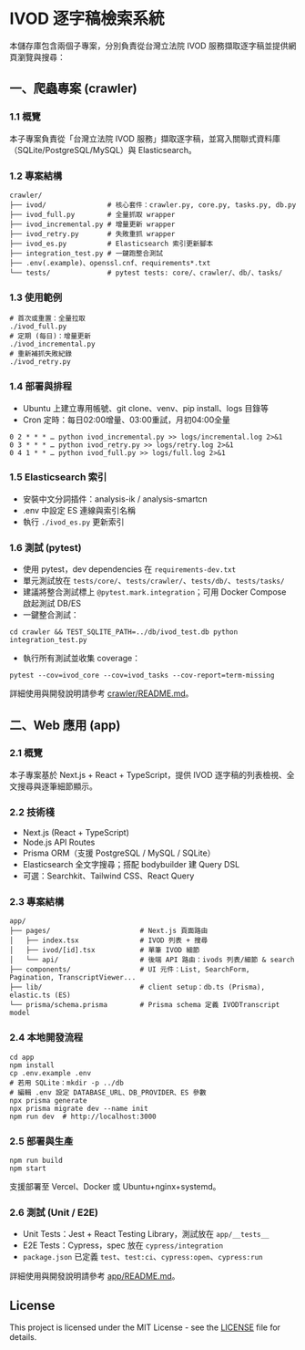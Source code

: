 # IVOD 逐字稿檢索系統

本儲存庫包含兩個子專案，分別負責從台灣立法院 IVOD 服務擷取逐字稿並提供網頁瀏覽與搜尋：

## 一、爬蟲專案 (crawler)

### 1.1 概覽
本子專案負責從「台灣立法院 IVOD 服務」擷取逐字稿，並寫入關聯式資料庫（SQLite/PostgreSQL/MySQL）與 Elasticsearch。

### 1.2 專案結構
```
crawler/
├── ivod/               # 核心套件：crawler.py, core.py, tasks.py, db.py
├── ivod_full.py        # 全量抓取 wrapper
├── ivod_incremental.py # 增量更新 wrapper
├── ivod_retry.py       # 失敗重抓 wrapper
├── ivod_es.py          # Elasticsearch 索引更新腳本
├── integration_test.py # 一鍵跑整合測試
├── .env(.example)、openssl.cnf、requirements*.txt
└── tests/              # pytest tests: core/、crawler/、db/、tasks/
```
### 1.3 使用範例
```
# 首次或重置：全量拉取
./ivod_full.py
# 定期 (每日)：增量更新
./ivod_incremental.py
# 重新補抓失敗紀錄
./ivod_retry.py
```

### 1.4 部署與排程
- Ubuntu 上建立專用帳號、git clone、venv、pip install、logs 目錄等
- Cron 定時：每日02:00增量、03:00重試，月初04:00全量
```
0 2 * * * … python ivod_incremental.py >> logs/incremental.log 2>&1
0 3 * * * … python ivod_retry.py >> logs/retry.log 2>&1
0 4 1 * * … python ivod_full.py >> logs/full.log 2>&1
```

### 1.5 Elasticsearch 索引
- 安裝中文分詞插件：analysis-ik / analysis-smartcn
- .env 中設定 ES 連線與索引名稱
- 執行 `./ivod_es.py` 更新索引

### 1.6 測試 (pytest)
- 使用 pytest，dev dependencies 在 `requirements-dev.txt`
- 單元測試放在 `tests/core/`、`tests/crawler/`、`tests/db/`、`tests/tasks/`
- 建議將整合測試標上 `@pytest.mark.integration`；可用 Docker Compose 啟起測試 DB/ES
- 一鍵整合測試：
```
cd crawler && TEST_SQLITE_PATH=../db/ivod_test.db python integration_test.py
```
- 執行所有測試並收集 coverage：
```
pytest --cov=ivod_core --cov=ivod_tasks --cov-report=term-missing
```

詳細使用與開發說明請參考 [crawler/README.md](crawler/README.md)。

## 二、Web 應用 (app)

### 2.1 概覽
本子專案基於 Next.js + React + TypeScript，提供 IVOD 逐字稿的列表檢視、全文搜尋與逐筆細節顯示。

### 2.2 技術棧
- Next.js (React + TypeScript)
- Node.js API Routes
- Prisma ORM（支援 PostgreSQL / MySQL / SQLite）
- Elasticsearch 全文字搜尋；搭配 bodybuilder 建 Query DSL
- 可選：Searchkit、Tailwind CSS、React Query

### 2.3 專案結構
```
app/
├── pages/                      # Next.js 頁面路由
│   ├── index.tsx               # IVOD 列表 + 搜尋
│   ├── ivod/[id].tsx           # 單筆 IVOD 細節
│   └── api/                    # 後端 API 路由：ivods 列表/細節 & search
├── components/                 # UI 元件：List, SearchForm, Pagination, TranscriptViewer...
├── lib/                        # client setup：db.ts (Prisma), elastic.ts (ES)
└── prisma/schema.prisma        # Prisma schema 定義 IVODTranscript model
```

### 2.4 本地開發流程
```
cd app
npm install
cp .env.example .env
# 若用 SQLite：mkdir -p ../db
# 編輯 .env 設定 DATABASE_URL、DB_PROVIDER、ES 參數
npx prisma generate
npx prisma migrate dev --name init
npm run dev  # http://localhost:3000
```

### 2.5 部署與生產
```
npm run build
npm start
```
支援部署至 Vercel、Docker 或 Ubuntu+nginx+systemd。

### 2.6 測試 (Unit / E2E)
- Unit Tests：Jest + React Testing Library，測試放在 `app/__tests__`
- E2E Tests：Cypress，spec 放在 `cypress/integration`
- `package.json` 已定義 `test`、`test:ci`、`cypress:open`、`cypress:run`

詳細使用與開發說明請參考 [app/README.md](app/README.md)。

## License

This project is licensed under the MIT License - see the [LICENSE](LICENSE) file for details.
